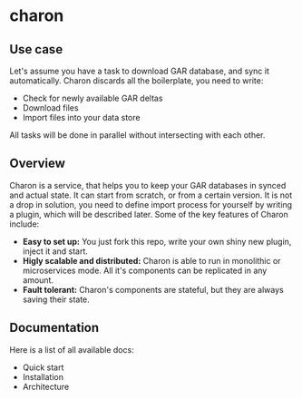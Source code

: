 # charon
## Use case
Let's assume you have a task to download GAR database, and sync it automatically. Charon discards all the boilerplate, you need to write:
- Check for newly available GAR deltas
- Download files
- Import files into your data store

All tasks will be done in parallel without intersecting with each other.

## Overview
Charon is a service, that helps you to keep your GAR databases in synced and actual state. It can start from scratch, or from a certain version. It is not a drop in solution, you need to define import process for yourself by writing a plugin, which will be described later.
Some of the key features of Charon include:
- **Easy to set up:** You just fork this repo, write your own shiny new plugin, inject it and start.
- **Higly scalable and distributed:** Charon is able to run in monolithic or microservices mode. All it's components can be replicated in any amount.
- **Fault tolerant:** Charon's components are stateful, but they are always saving their state.

## Documentation
Here is a list of all available docs:

- Quick start
- Installation
- Architecture